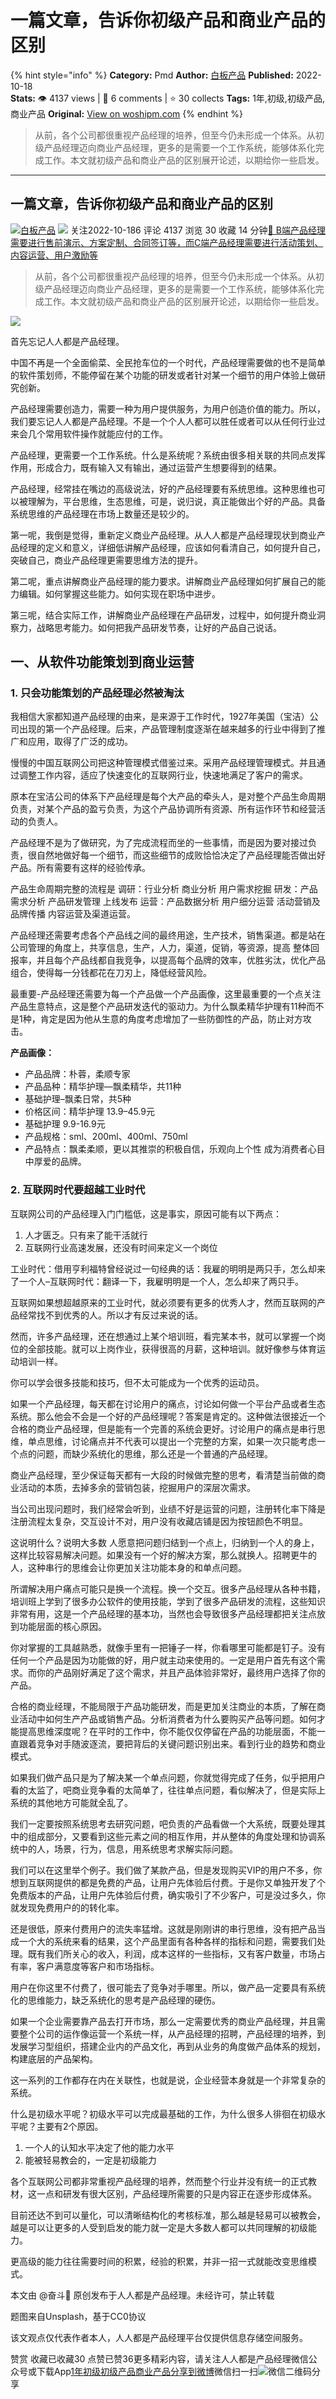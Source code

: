 # 一篇文章，告诉你初级产品和商业产品的区别
{% hint style="info" %}
**Category:** Pmd
**Author:** [白板产品](https://www.woshipm.com/u/668521)
**Published:** 2022-10-18  
**Stats:** 👁️ 4137 views | 💬 6 comments | ⭐ 30 collects
**Tags:** 1年,初级,初级产品,商业产品
**Original:** [View on woshipm.com](https://www.woshipm.com/pmd/5646078.html)
{% endhint %}
> 从前，各个公司都很重视产品经理的培养，但至今仍未形成一个体系。从初级产品经理迈向商业产品经理，更多的是需要一个工作系统，能够体系化完成工作。本文就初级产品和商业产品的区别展开论述，以期给你一些启发。

---

## 一篇文章，告诉你初级产品和商业产品的区别

[![](https://static.woshipm.com/APP_U_202210_20221021111039_4138.jpeg?imageView2/1/w/72/h/72/q/100)](https://www.woshipm.com/u/668521)[白板产品](https://www.woshipm.com/u/668521) ![](https://static.woshipm.com/tag/1101_1@2x.png) 关注2022-10-186 评论 4137 浏览 30 收藏 14 分钟[🔗 B端产品经理需要进行售前演示、方案定制、合同签订等，而C端产品经理需要进行活动策划、内容运营、用户激励等](https://ke.qidianla.com/courses/bcpm)

> 从前，各个公司都很重视产品经理的培养，但至今仍未形成一个体系。从初级产品经理迈向商业产品经理，更多的是需要一个工作系统，能够体系化完成工作。本文就初级产品和商业产品的区别展开论述，以期给你一些启发。

![](https://image.woshipm.com/wp-files/2022/10/f5UB00TyhPznMLFk4YWd.jpg)

首先忘记人人都是产品经理。

中国不再是一个全面偷菜、全民抢车位的一个时代，产品经理需要做的也不是简单的软件策划师，不能停留在某个功能的研发或者针对某一个细节的用户体验上做研究创新。

产品经理需要创造力，需要一种为用户提供服务，为用户创造价值的能力。所以，我们要忘记人人都是产品经理。不是一个个人人都可以胜任或者可以从任何行业过来会几个常用软件操作就能应付的工作。

产品经理，更需要一个工作系统。什么是系统呢？系统由很多相关联的共同点发挥作用，形成合力，既有输入又有输出，通过运营产生想要得到的结果。

产品经理，经常挂在嘴边的高级说法，好的产品经理要有系统思维。这种思维也可以被理解为，平台思维，生态思维，可是，说归说，真正能做出个好的产品。具备系统思维的产品经理在市场上数量还是较少的。

第一呢，我倒是觉得，重新定义商业产品经理。从人人都是产品经理现状到商业产品经理的定义和意义，详细低讲解产品经理，应该如何看清自己，如何提升自己，突破自己，商业产品经理更需要思维方法的提升。

第二呢，重点讲解商业产品经理的能力要求。讲解商业产品经理如何扩展自己的能力编辑。如何掌握这些能力。如何实现在职场中进步。

第三呢，结合实际工作，讲解商业产品经理在产品研发，过程中，如何提升商业洞察力，战略思考能力。如何把我产品研发节奏，让好的产品自己说话。

## 一、从软件功能策划到商业运营

### 1\. 只会功能策划的产品经理必然被淘汰

我相信大家都知道产品经理的由来，是来源于工作时代，1927年美国（宝洁）公司出现的第一个产品经理。后来，产品管理制度逐渐在越来越多的行业中得到了推广和应用，取得了广泛的成功。

慢慢的中国互联网公司把这种管理模式借鉴过来。采用产品经理管理模式。并且通过调整工作内容，适应了快速变化的互联网行业，快速地满足了客户的需求。

原本在宝洁公司的体系下产品经理是每个大产品的牵头人，是对整个产品生命周期负责，对某个产品的盈亏负责，为这个产品协调所有资源、所有运作环节和经营活动的负责人。

产品经理不是为了做研究，为了完成流程而坐的一些事情，而是因为要对接过负责，很自然地做好每一个细节，而这些细节的成败恰恰决定了产品经理能否做出好产品。所有需要有这样的经验传承。

产品生命周期完整的流程是 调研：行业分析 商业分析 用户需求挖掘 研发：产品需求分析 产品研发管理 上线发布 运营：产品数据分析 用户细分运营 活动营销及品牌传播 内容运营及渠道运营。

产品经理还需要考虑各个产品线之间的最终用途，生产技术，销售渠道。都是站在公司管理的角度上，共享信息，生产，人力，渠道，促销，等资源，提高 整体回报率，并且每个产品线都自我竞争，以提高每个品牌的效率，优胜劣汰，优化产品组合，使得每一分钱都花在刀刃上，降低经营风险。

最重要-产品经理还需要为每一个产品做一个产品画像，这里最重要的一个点关注产品生意特点，这是整个产品研发迭代的驱动力。为什么飘柔精华护理有11种而不是1种，肯定是因为他从生意的角度考虑增加了一些防御性的产品，防止对方攻击。

**产品画像：**

*   产品品牌：朴蓉，柔顺专家
*   产品品种：精华护理—飘柔精华，共11种
*   基础护理–飘柔日常，共5种
*   价格区间：精华护理 13.9–45.9元
*   基础护理 9.9-16.9元
*   产品规格：sml、200ml、400ml、750ml
*   产品特点：飘柔柔顺，更以其推崇的积极自信，乐观向上个性 成为消费者心目中厚爱的品牌。

### 2\. 互联网时代要超越工业时代

互联网公司的产品经理入门门槛低，这是事实，原因可能有以下两点：

1.  人才匮乏。只有来了能干活就行
2.  互联网行业高速发展，还没有时间来定义一个岗位

工业时代：借用亨利福特曾经说过一句经典的话：我雇的明明是两只手，怎么却来了一个人–互联网时代：翻译一下，我雇明明是一个人，怎么却来了两只手。

互联网如果想超越原来的工业时代，就必须要有更多的优秀人才，然而互联网的产品经常找不到优秀的人。所以才有反过来说的话。

然而，许多产品经理，还在想通过上某个培训班，看完某本书，就可以掌握一个岗位的全部技能。就可以上岗作业，获得很高的月薪，这种培训。就好像参与体育运动培训一样。

你可以学会很多技能和技巧，但不太可能成为一个优秀的运动员。

如果一个产品经理，每天都在讨论用户的痛点，讨论如何做一个平台产品或者生态系统。那么他会不会是一个好的产品经理呢？答案是肯定的。这种做法很接近一个合格的商业产品经理，但是能有一个完善的系统会更好。讨论用户的痛点是串行思维，单点思维，讨论痛点并不代表可以提出一个完整的方案，如果一次只能考虑一个点的问题，而缺少系统化的思维，那么还是一个普通的产品经理。

商业产品经理，至少保证每天都有一大段的时候做完整的思考，看清楚当前做的商业活动的本质，去掉多余的营销包装，挖掘用户的深层次需求。

当公司出现问题时，我们经常会听到，业绩不好是运营的问题，注册转化率下降是注册流程太复杂，交互设计不对，用户没有收藏店铺是因为按钮颜色不明显。

这说明什么？说明大多数 人愿意把问题归结到一个点上，归纳到一个人的身上，这样比较容易解决问题。如果没有一个好的解决方案，那么就换人。招聘更牛的人，这种串行的思维会让你更加关注功能本身的和单点问题。

所谓解决用户痛点可能只是换一个流程。换一个交互。很多产品经理从各种书籍，培训班上学到了很多办公软件的使用技能，学到了很多产品研发的流程，这些知识非常有用，这是一个产品经理的基本功，当然也会导致很多产品经理都把关注点放到功能层面的核心原因。

你对掌握的工具越熟悉，就像手里有一把锤子一样，你看哪里可能都是钉子。没有任何一个产品是因为功能做的好，用户就主动来使用的。一定是用户首先有这个需求。而你的产品刚好满足了这个需求，并且产品体验非常好，最终用户选择了你的产品。

合格的商业经理，不能局限于产品功能研发，而是更加关注商业的本质，了解在商业活动中如何生产产品或销售产品。分析消费者为什么要购买产品等问题。如何才能提高思维深度呢？在平时的工作中，你不能仅仅停留在产品的功能层面，不能一直跟着竞争对手随波逐流，要把背后的关键问题识别出来。看到行业的趋势和商业模式。

如果我们做产品只是为了解决某一个单点问题，你就觉得完成了任务，似乎把用户看的太监了，吧商业竞争看的太简单了，往往单点问题，看似解决了，但是实际上系统的其他地方可能就全乱了。

我们一定要按照系统思考去研究问题，吧负责的产品看做一个大系统，既要处理其中的组成部分，又要看到这些元素之间的相互作用，并从整体的角度处理和协调系统中的人，场景，行为，信息，用系统思考求解实际问题。

我们可以在这里举个例子。我们做了某款产品，但是发现购买VIP的用户不多，你想到互联网提供的都是免费的产品，让用户先体验后付费。于是你又单独开发了个免费版本的产品，让用户先体验后付费，确实吸引了不少客户，可是没过多久，你就发现免费用户的的转化率。

还是很低，原来付费用户的流失率猛增。这就是刚刚讲的串行思维，没有把产品当成一个大的系统来看的结果，这个产品里面有各种各样的指标和问题，需要我们处理。既有我们所关心的收入，利润，成本这样的一些指标，又有客户数量，市场占有率，客户满意度等客户和市场指标。

用户在你这里不付费了，很可能去了竞争对手哪里。所以，做产品一定要具有系统化的思维能力，缺乏系统化的思考是产品经理的硬伤。

如果一个企业需要靠产品去打开市场，那么一定需要优秀的商业产品经理，并且需要整个公司的运作像运营一个系统一样，从产品经理的招聘，产品经理的培养，到发展学习型组织，搭建企业内的产品文化，再到从业务的角度做产品体系的规划，构建底层的产品架构。

这一系列的工作都存在内在关联性，也就是说，企业经营本身就是一个非常复杂的系统。

什么是初级水平呢？初级水平可以完成最基础的工作，为什么很多人徘徊在初级水平呢？主要有2个原因。

1.  一个人的认知水平决定了他的能力水平
2.  能被轻易教会的，一定是初级能力

各个互联网公司都非常重视产品经理的培养，然而整个行业并没有统一的正式教材，这一点和研发有很大区别，产品经理所需要的只是内容正在逐步形成体系。

目前还达不到可以量化，可以清晰结构化的考核标准，那么越是轻易可以被教会，越是可以让更多的人受到启发的能力就一定是大多数人都可以共同理解的初级能力。

更高级的能力往往需要时间的积累，经验的积累，并非一招一式就能改变思维模式。

本文由 @奋斗📣 原创发布于人人都是产品经理。未经许可，禁止转载

题图来自Unsplash，基于CC0协议

该文观点仅代表作者本人，人人都是产品经理平台仅提供信息存储空间服务。

赞赏 收藏已收藏30 点赞已赞36更多精彩内容，请关注人人都是产品经理微信公众号或下载App[1年](https://www.woshipm.com/tag/1%e5%b9%b4)[初级](https://www.woshipm.com/tag/%e5%88%9d%e7%ba%a7)[初级产品](https://www.woshipm.com/tag/%e5%88%9d%e7%ba%a7%e4%ba%a7%e5%93%81)[商业产品](https://www.woshipm.com/tag/%e5%95%86%e4%b8%9a%e4%ba%a7%e5%93%81)[分享到微博](https://service.weibo.com/share/share.php?appkey=2775287854&title=一篇文章，告诉你初级产品和商业产品的区别&url=https://www.woshipm.com/pmd/5646078.html&pic=https://image.woshipm.com/wp-files/2022/10/f5UB00TyhPznMLFk4YWd.jpg)微信扫一扫![微信二维码](https://api.pwmqr.com/qrcode/create/?url=https://www.woshipm.com/pmd/5646078.html)分享